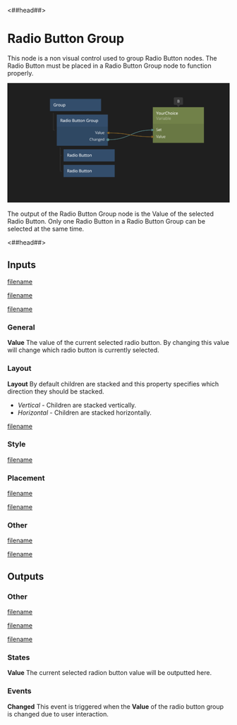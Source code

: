 <##head##>

# Radio Button Group

This node is a non visual control used to group <span class="ndl-node">Radio Button</span> nodes. The <span class="ndl-node">Radio Button</span> must be placed in a <span class="ndl-node">Radio Button Group</span> node to function properly.

![](../radio-button/radiobutton.png ':class=img-size-l')

The output of the <span class="ndl-node">Radio Button Group</span> node is the <span class="ndl-data">Value</span> of the selected <span class="ndl-node">Radio Button</span>. Only one <span class="ndl-node">Radio Button</span> in a <span class="ndl-node">Radio Button Group</span> can be selected at the same time.

<##head##>

## Inputs

[filename](../../visual/margin-and-padding.md ':include')

[filename](../../visual/alignment.md ':include')

[filename](../../visual/size-mode-and-dimensions.md ':include')

### General

**Value**
The value of the current selected radio button. By changing this value will change which radio button is currently selected.

### Layout

**Layout**
By default children are stacked and this property specifies which direction they should be stacked.

-   _Vertical_ - Children are stacked vertically.
-   _Horizontal_ - Children are stacked horizontally.

[filename](../../visual/position.md ':include')

### Style

[filename](../../visual/visibility-styles.md ':include')

### Placement

[filename](../../visual/placement-styles.md ':include')

[filename](../../visual/dimension-constraints.md ':include')

### Other

[filename](../../visual/pointer-events-and-mounted.md ':include')

[filename](../../advanced-style.md ':include')

## Outputs

### Other

[filename](../../visual/child-index-and-this-outputs.md ':include')

[filename](../../visual/bounding-box-outputs.md ':include')

[filename](../../visual/mounted-outputs.md ':include')

### States

**Value**
The current selected radion button value will be outputted here.

### Events

**Changed**
This event is triggered when the **Value** of the radio button group is changed due to user interaction.
